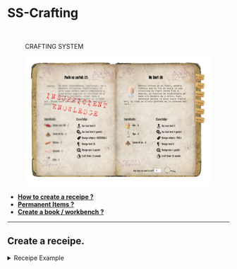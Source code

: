 # SS-Crafting

<figure><img src=".gitbook/assets/COVER2.png" alt=""><figcaption><p>CRAFTING SYSTEM</p></figcaption></figure>

<figure><img src=".gitbook/assets/Screenshot 2024-06-22 033750.png" alt=""><figcaption></figcaption></figure>

* [**How to create a receipe ?**](ss-crafting/permanent-items.md)
* [**Permanent Items ?**](ss-crafting/create-a-receipe.md)
* [**Create a book / workbench ?**](ss-crafting/create-a-book-workbench.md)

***

## Create a receipe.

<details>

<summary>Receipe Example</summary>

```
["horsebrush"] = { -- RECEIPE NAME SHOULD BE SAME AS THE ITEM
	Item = "horsebrush", -- ITEM TO RECEIVE
	Amount = 2, -- AMOUNT TO RECEIVE WHEN CRAFTED
	Desc = "help keep your horse's coat clean by removing dust and dirt particles
	 while also giving them a massage which helps release oils that give their 
	coat a glossy shine.", -- ITEM DESCRIPTION AND INFO
	Category = "medic", -- IN WICH CATEGORY SHOULD ADD THE EXP ?
	Level = 0, -- LVL NEED TO CAN CRAFT THIS ITEM
	Exp = 25, -- HOW MUCH EXPERIENCE TO ADD WHEN CRAFT
	isGun = false, -- IS THIS ITEM A GUN ?
	Jobs = {}, -- WHAT JOBS CAN CRAFT THIS ITEM ? {} WILL ALLOW ANYBODY / {"jobname, "jobname"} WILL BE SHOWED ONLY TO THEM
	JobGrades = {}, -- WHAT JOBS GRADE CAN CRAFT THIS ITEM ? {} WILL ALLOW ANY / {1, 5} WILL BE SHOWED ONLY TO THIS RANK
	SuccessRate = 100, -- % CHANCE TO CRAFT THIS ITEM ?
	Time = 5, -- TIME NEED TO WAIT
        Metadata = {description = "TESTING : ", ["qty"] = 20}, -- ADD METADATA IF YES WICH ? false TURN IT OFF
        Price = 100,
	Ingredients = { -- WHAT INGREDIENTS NEED TO CRAFT THIS RECEIPE
		['bread'] = {amount = 2, returnItem = false, returnAmount = 1},
		['beer'] = {amount = 2, returnItem = false, returnAmount = 1},
	}
},   
```



</details>
